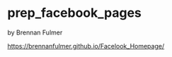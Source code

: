 prep_facebook_pages
===================

by Brennan Fulmer

https://brennanfulmer.github.io/Facelook_Homepage/

